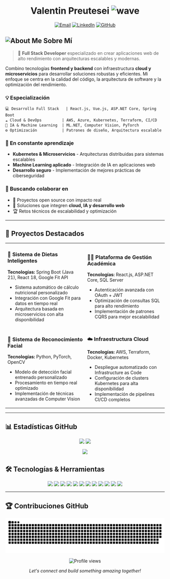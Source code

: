 <h1 align="center">
  <b>Valentin Preutesei</b>
  <img src="https://media.giphy.com/media/hvRJCLFzcasrR4ia7z/giphy.gif" width="35" alt="wave">
</h1>

<p align="center">
  <a href="mailto:valentinpreutesei@outlook.es"><img src="https://img.shields.io/badge/Email-valentinpreutesei%40outlook.es-blue?style=flat-square&logo=microsoft-outlook" alt="Email"/></a>
  <a href="https://www.linkedin.com/in/valentinpreutesei/"><img src="https://img.shields.io/badge/LinkedIn-valentinpreutesei-0077B5?style=flat-square&logo=linkedin" alt="LinkedIn"/></a>
  <a href="https://github.com/valentintic"><img src="https://img.shields.io/badge/GitHub-valentintic-181717?style=flat-square&logo=github" alt="GitHub"/></a>
</p>

## <img src="https://github.com/7oSkaaa/7oSkaaa/blob/main/Images/about_me.gif?raw=true" width="30px" alt="About Me"> Sobre Mí

> 🚀 **Full Stack Developer** especializado en crear aplicaciones web de alto rendimiento con arquitecturas escalables y modernas.

Combino tecnologías **frontend y backend** con infraestructura **cloud y microservicios** para desarrollar soluciones robustas y eficientes. Mi enfoque se centra en la calidad del código, la arquitectura de software y la optimización del rendimiento.

### 💡 Especialización

```
💻 Desarrollo Full Stack   | React.js, Vue.js, ASP.NET Core, Spring Boot
☁️ Cloud & DevOps         | AWS, Azure, Kubernetes, Terraform, CI/CD
🤖 IA & Machine Learning  | ML.NET, Computer Vision, PyTorch
⚙️ Optimización           | Patrones de diseño, Arquitectura escalable
```

### 🌱 En constante aprendizaje

- **Kubernetes & Microservicios** - Arquitecturas distribuidas para sistemas escalables
- **Machine Learning aplicado** - Integración de IA en aplicaciones web
- **Desarrollo seguro** - Implementación de mejores prácticas de ciberseguridad

### 👯 Buscando colaborar en

- 🚀 Proyectos open source con impacto real
- 📡 Soluciones que integren **cloud, IA y desarrollo web**
- 🏆 Retos técnicos de escalabilidad y optimización

---

## 📌 Proyectos Destacados

<table>
  <tr>
    <td width="50%">
      <h3>🥗 Sistema de Dietas Inteligentes</h3>
      <p><b>Tecnologías:</b> Spring Boot (Java 21), React 18, Google Fit API</p>
      <ul>
        <li>Sistema automático de cálculo nutricional personalizado</li>
        <li>Integración con Google Fit para datos en tiempo real</li>
        <li>Arquitectura basada en microservicios con alta disponibilidad</li>
      </ul>
    </td>
    <td width="50%">
      <h3>🧑‍⚖️ Plataforma de Gestión Académica</h3>
      <p><b>Tecnologías:</b> React.js, ASP.NET Core, SQL Server</p>
      <ul>
        <li>Autenticación avanzada con OAuth + JWT</li>
        <li>Optimización de consultas SQL para alto rendimiento</li>
        <li>Implementación de patrones CQRS para mejor escalabilidad</li>
      </ul>
    </td>
  </tr>
  <tr>
    <td width="50%">
      <h3>🤖 Sistema de Reconocimiento Facial</h3>
      <p><b>Tecnologías:</b> Python, PyTorch, OpenCV</p>
      <ul>
        <li>Modelo de detección facial entrenado personalizado</li>
        <li>Procesamiento en tiempo real optimizado</li>
        <li>Implementación de técnicas avanzadas de Computer Vision</li>
      </ul>
    </td>
    <td width="50%">
      <h3>☁️ Infraestructura Cloud</h3>
      <p><b>Tecnologías:</b> AWS, Terraform, Docker, Kubernetes</p>
      <ul>
        <li>Despliegue automatizado con Infrastructure as Code</li>
        <li>Configuración de clusters Kubernetes para alta disponibilidad</li>
        <li>Implementación de pipelines CI/CD completos</li>
      </ul>
    </td>
  </tr>
</table>

---

## 📊 Estadísticas GitHub

<p align="center">
  <img src="https://github-readme-stats.vercel.app/api?username=valentintic&show_icons=true&theme=tokyonight&hide_border=true&count_private=true" height="180em"/>
  <img src="https://github-readme-stats.vercel.app/api/top-langs/?username=valentintic&layout=compact&theme=tokyonight&hide_border=true" height="180em"/>
</p>

<p align="center">
  <img src="https://github-profile-trophy.vercel.app/?username=valentintic&theme=tokyonight&no-frame=true&row=1&&margin-w=20&no-bg=true" width="820"/>
</p>

## 🛠️ Tecnologías & Herramientas

<p align="center">
  <!-- Frontend -->
  <img src="https://img.shields.io/badge/React-61DAFB?style=for-the-badge&logo=react&logoColor=black"/>
  <img src="https://img.shields.io/badge/Vue.js-4FC08D?style=for-the-badge&logo=vue.js&logoColor=white"/>
  <img src="https://img.shields.io/badge/TypeScript-3178C6?style=for-the-badge&logo=typescript&logoColor=white"/>
  <!-- Backend -->
  <img src="https://img.shields.io/badge/.NET-512BD4?style=for-the-badge&logo=dotnet&logoColor=white"/>
  <img src="https://img.shields.io/badge/Spring-6DB33F?style=for-the-badge&logo=spring&logoColor=white"/>
  <img src="https://img.shields.io/badge/Java-ED8B00?style=for-the-badge&logo=java&logoColor=white"/>
  <!-- Cloud & DevOps -->
  <img src="https://img.shields.io/badge/AWS-232F3E?style=for-the-badge&logo=amazon-aws&logoColor=white"/>
  <img src="https://img.shields.io/badge/Azure-0078D4?style=for-the-badge&logo=microsoftazure&logoColor=white"/>
  <img src="https://img.shields.io/badge/Kubernetes-326CE5?style=for-the-badge&logo=kubernetes&logoColor=white"/>
  <img src="https://img.shields.io/badge/Docker-2496ED?style=for-the-badge&logo=docker&logoColor=white"/>
  <!-- AI & ML -->
  <img src="https://img.shields.io/badge/PyTorch-EE4C2C?style=for-the-badge&logo=pytorch&logoColor=white"/>
  <img src="https://img.shields.io/badge/TensorFlow-FF6F00?style=for-the-badge&logo=tensorflow&logoColor=white"/>
</p>

---

## 🏆 Contribuciones GitHub

<p align="center">
  <img src="https://raw.githubusercontent.com/Elanza-48/Elanza-48/main/resources/img/github-contribution-grid-snake.svg" alt="GitHub Contribution Snake" />
</p>

<p align="center">
  <img src="https://komarev.com/ghpvc/?username=valentintic&color=blueviolet&style=flat-square&label=Visitas+al+Perfil" alt="Profile views"/>
</p>

<p align="center">
  <i>Let's connect and build something amazing together!</i>
</p>
